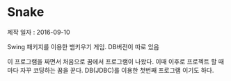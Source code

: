 # Snake
제작 일자 : 2016-09-10

Swing 패키지를 이용한 뱀키우기 게임. DB버전이 따로 있음

이 프로그램을 짜면서 처음으로 꿈에서 프로그램이 나왔다. 
이때 이후로 프로젝트 할 때마다 자꾸 코딩하는 꿈을 꾼다.
DB(JDBC)를 이용한 첫번째 프로그램 이기도 하다.

